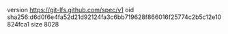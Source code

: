 version https://git-lfs.github.com/spec/v1
oid sha256:d6d0f6e4fa52d21d92124fa3c6bb719628f866016f25774c2b5c12e10824fca1
size 8028
